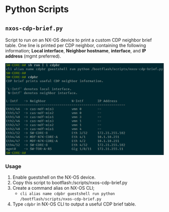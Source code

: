 # Python Scripts

## `nxos-cdp-brief.py`

Script to run *on* an NX-OS device to print a custom CDP neighbor brief table. 
One line is printed per CDP neighbor, containing the following information; 
**Local interface**, **Neighbor hostname**, **interface**, and **IP address** (mgmt preferred).

![cdp-brief-screenshot](../assets/nxos-cdp-brief.png)

### Usage

1. Enable guestshell on the NX-OS device.
2. Copy this script to bootflash:/scripts/nxos-cdp-brief.py
3. Create a command alias on NX-OS CLI;
   - `cli alias name cdpbr guestshell run python /bootflash/scripts/nxos-cdp-brief.py`
4. Type `cdpbr` in NX-OS CLI to output a useful CDP brief table.